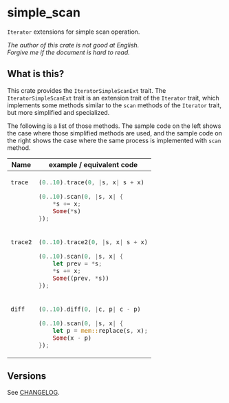 simple_scan
===

`Iterator` extensions for simple scan operation.

*The author of this crate is not good at English.*  
*Forgive me if the document is hard to read.*

## What is this?

This crate provides the `IteratorSimpleScanExt` trait.
The `IteratorSimpleScanExt` trait is an extension trait of the `Iterator` trait,
which implements some methods similar to the `scan` methods of the `Iterator`
trait, but more simplified and specialized.

The following is a list of those methods. The sample code on the left shows the
case where those simplified methods are used, and the sample code on the right
shows the case where the same process is implemented with `scan` method.

<table>
<thead>
<tr>
<th>Name
<th>example / equivalent code
<tbody valign="baseline">
<tr>
<td> <code>trace</code>
<td>

```rust
(0..10).trace(0, |s, x| s + x)
```

```rust
(0..10).scan(0, |s, x| {
    *s += x;
    Some(*s)
});
```

<tr>
<td> <code>trace2</code>
<td>

```rust
(0..10).trace2(0, |s, x| s + x)
```

```rust
(0..10).scan(0, |s, x| {
    let prev = *s;
    *s += x;
    Some((prev, *s))
});
```

<tr>
<td><code>diff</code>

<td>

```rust
(0..10).diff(0, |c, p| c - p)
```

```rust
(0..10).scan(0, |s, x| {
    let p = mem::replace(s, x);
    Some(x - p)
});
```

</table>

## Versions

See [CHANGELOG](CHANGELOG.md).
